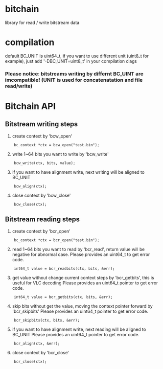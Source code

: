 # bitchain
library for read / write bitstream data

# compilation
default BC_UNIT is uint64_t,
if you want to use different unit (uint8_t for example), just add '-DBC_UNIT=uint8_t' in your compilation clags

### Please notice: bitstreams writing by differnt BC_UINT are imcompatible! (UNIT is used for concatenatation and file read/write)


# Bitchain API
## Bitstream writing steps
1. create context by 'bcw_open'
```
    bc_context *ctx = bcw_open("test.bin");
```
2. write 1~64 bits you want to write by 'bcw_write'
```
    bcw_write(ctx, bits, value);
```
3. if you want to have alignment write, next writing will be aligned to BC_UNIT
```
    bcw_align(ctx);
```
4. close context by 'bcw_close'
```
    bcw_close(ctx);
```
## Bitstream reading steps
1. create context by 'bcr_open'
```
    bc_context *ctx = bcr_open("test.bin");
```
2. read 1~64 bits you want to read by 'bcr_read', return value will be negative for abnormal case.
   Please provides an uint64_t to get error code.
```
    int64_t value = bcr_readbits(ctx, bits, &err);
```
3. get value without change current context steps by 'bcr_getbits', this is useful for VLC decoding
   Please provides an uint64_t pointer to get error code.
```
    int64_t value = bcr_getbits(ctx, bits, &err);
```
4. skip bits without get the value, moving the context pointer forward by 'bcr_skipbits'
   Please provides an uint64_t pointer to get error code.
```
    bcr_skipbits(ctx, bits, &err);
```
5. if you want to have alignment write, next reading will be aligned to BC_UNIT
   Please provides an uint64_t pointer to get error code.
```
    bcr_align(ctx, &err);
```
6. close context by 'bcr_close'
```
    bcr_close(ctx);
```
